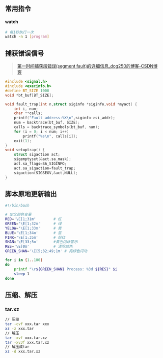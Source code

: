 ## 常用指令

#### watch

```sh
# 每1秒执行一次
watch -n 1 [program]
```

## 捕获错误信号

> [第一时间捕获段错误(segment fault)的详细信息_dog250的博客-CSDN博客](https://blog.csdn.net/dog250/article/details/6703750)

```cpp
#include <signal.h>
#include <execinfo.h>
#define BT_SIZE 1000
void *bt_buf[BT_SIZE];

void fault_trap(int n,struct siginfo *siginfo,void *myact) {
    int i, num;
    char **calls;
    printf("Fault address:%X\n",siginfo->si_addr);   
    num = backtrace(bt_buf, SIZE);
    calls = backtrace_symbols(bt_buf, num);
    for (i = 0; i < num; i++)
        printf("%s\n", calls[i]);
    exit(1);
}
void setuptrap() {
    struct sigaction act;
    sigemptyset(&act.sa_mask);   
    act.sa_flags=SA_SIGINFO;    
    act.sa_sigaction=fault_trap;
    sigaction(SIGSEGV,&act,NULL);
}
```

## 脚本原地更新输出

```sh
#!/bin/bash

# 定义颜色变量
RED='\E[1;31m'        # 红
GREEN='\E[1;32m'      # 绿
YELOW='\E[1;33m'      # 黄
BLUE='\E[1;34m'       # 蓝
PINK='\E[1;35m'       # 粉红
SHAN='\E[33;5m'       #黄色闪烁警示
RES='\E[0m'           # 清除颜色
GREEN_SHAN='\E[5;32;49;1m' # 亮绿色闪动

for i in {1..100}
do
    printf "\r${GREEN_SHAN} Process: %3d ${RES}" $i
    sleep 1
done
```

## 压缩、解压

### tar.xz

```sh
// 压缩
tar -cvf xxx.tar xxx
xz -z xxx.tar
// 解压
tar -xvf xxx.tar.xz
tar -xvJf xxx.tar.xz
// 解压成tar
xz -d xxx.tar.xz
```

